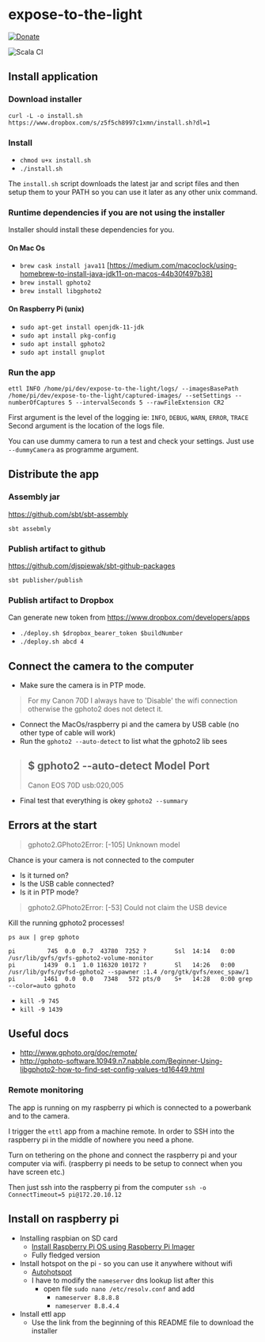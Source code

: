 # expose-to-the-light

[![Donate](https://img.shields.io/badge/Donate-PayPal-green.svg)](https://www.paypal.com/cgi-bin/webscr?cmd=_s-xclick&hosted_button_id=FRLU958RSV3KY)

![Scala CI](https://github.com/szigyi/expose-to-the-light/actions/workflows/scala.yml/badge.svg)

## Install application

### Download installer

`curl -L -o install.sh https://www.dropbox.com/s/z5f5ch8997c1xmn/install.sh?dl=1`

### Install

* `chmod u+x install.sh`
* `./install.sh`

The `install.sh` script downloads the latest jar and script files and then setup them to your PATH so you can use it later as any other unix command.

### Runtime dependencies if you are not using the installer

Installer should install these dependencies for you.

#### On Mac Os

* `brew cask install java11` [https://medium.com/macoclock/using-homebrew-to-install-java-jdk11-on-macos-44b30f497b38]
* `brew install gphoto2`
* `brew install libgphoto2`

#### On Raspberry Pi (unix)

* `sudo apt-get install openjdk-11-jdk`
* `sudo apt install pkg-config`
* `sudo apt install gphoto2`
* `sudo apt install gnuplot`

### Run the app

`ettl INFO /home/pi/dev/expose-to-the-light/logs/ --imagesBasePath /home/pi/dev/expose-to-the-light/captured-images/ --setSettings --numberOfCaptures 5 --intervalSeconds 5 --rawFileExtension CR2`

First argument is the level of the logging ie: `INFO`, `DEBUG`, `WARN`, `ERROR`, `TRACE`
Second argument is the location of the logs file.

You can use dummy camera to run a test and check your settings. Just use `--dummyCamera` as programme argument.

## Distribute the app

### Assembly jar

https://github.com/sbt/sbt-assembly

`sbt assebmly`

### Publish artifact to github

https://github.com/djspiewak/sbt-github-packages

`sbt publisher/publish`

### Publish artifact to Dropbox

Can generate new token from https://www.dropbox.com/developers/apps

* `./deploy.sh $dropbox_bearer_token $buildNumber`
* `./deploy.sh abcd 4`

## Connect the camera to the computer

* Make sure the camera is in PTP mode.

> For my Canon 70D I always have to 'Disable' the wifi connection otherwise the gphoto2 does not detect it.

* Connect the MacOs/raspberry pi and the camera by USB cable (no other type of cable will work)
* Run the `gphoto2 --auto-detect` to list what the gphoto2 lib sees

> $ gphoto2 --auto-detect
> Model                          Port
> ----------------------------------------------------------
> Canon EOS 70D                  usb:020,005

* Final test that everything is okey `gphoto2 --summary`

## Errors at the start

> gphoto2.GPhoto2Error: [-105] Unknown model

Chance is your camera is not connected to the computer

* Is it turned on?
* Is the USB cable connected?
* Is it in PTP mode?

> gphoto2.GPhoto2Error: [-53] Could not claim the USB device

Kill the running gphoto2 processes!

`ps aux | grep gphoto`

```
pi         745  0.0  0.7  43780  7252 ?        Ssl  14:14   0:00 /usr/lib/gvfs/gvfs-gphoto2-volume-monitor
pi        1439  0.1  1.0 116320 10172 ?        Sl   14:26   0:00 /usr/lib/gvfs/gvfsd-gphoto2 --spawner :1.4 /org/gtk/gvfs/exec_spaw/1
pi        1461  0.0  0.0   7348   572 pts/0    S+   14:28   0:00 grep --color=auto gphoto
```

* `kill -9 745`
* `kill -9 1439`

## Useful docs

* http://www.gphoto.org/doc/remote/
* http://gphoto-software.10949.n7.nabble.com/Beginner-Using-libgphoto2-how-to-find-set-config-values-td16449.html

### Remote monitoring

The app is running on my raspberry pi which is connected to a powerbank and to the camera.

I trigger the `ettl` app from a machine remote. In order to SSH into the raspberry pi in the middle of nowhere you need a phone.

Turn on tethering on the phone and connect the raspberry pi and your computer via wifi. (raspberry pi needs to be setup to connect when you have screen etc.)

Then just ssh into the raspberry pi from the computer
`ssh -o ConnectTimeout=5 pi@172.20.10.12`

## Install on raspberry pi

* Installing raspbian on SD card
    * [Install Raspberry Pi OS using Raspberry Pi Imager](https://www.raspberrypi.org/software/)
    * Fully fledged version
* Install hotspot on the pi - so you can use it anywhere without wifi
    * [Autohotspot](https://www.raspberryconnect.com/projects/65-raspberrypi-hotspot-accesspoints/183-raspberry-pi-automatic-hotspot-and-static-hotspot-installer)
    * I have to modify the `nameserver` dns lookup list after this
        * open file `sudo nano /etc/resolv.conf` and add
            * `nameserver 8.8.8.8`
            * `nameserver 8.8.4.4`
* Install ettl app
    * Use the link from the beginning of this README file to download the installer
